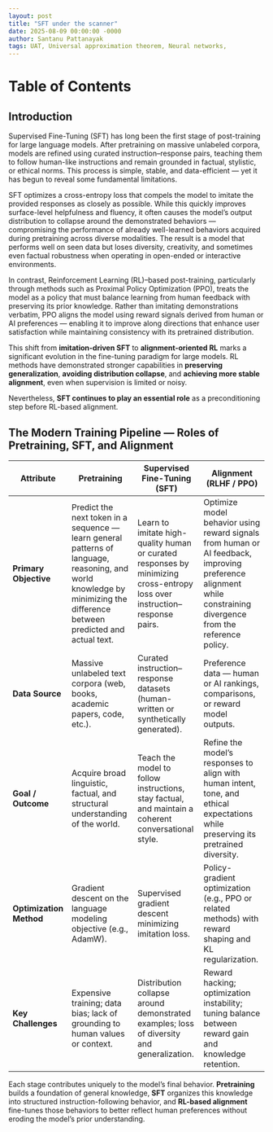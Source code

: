 ```yaml
---
layout: post
title: "SFT under the scanner"
date: 2025-08-09 00:00:00 -0000
author: Santanu Pattanayak
tags: UAT, Universal approximation theorem, Neural networks, 
---
```


# Table of Contents


## Introduction <a name="introduction"></a>

Supervised Fine-Tuning (SFT) has long been the first stage of post-training for large language models. After pretraining on massive unlabeled corpora, models are refined using curated instruction–response pairs, teaching them to follow human-like instructions and remain grounded in factual, stylistic, or ethical norms. This process is simple, stable, and data-efficient — yet it has begun to reveal some fundamental limitations.  

SFT optimizes a cross-entropy loss that compels the model to imitate the provided responses as closely as possible. While this quickly improves surface-level helpfulness and fluency, it often causes the model’s output distribution to collapse around the demonstrated behaviors — compromising the performance of already well-learned behaviors acquired during pretraining across diverse modalities. The result is a model that performs well on seen data but loses diversity, creativity, and sometimes even factual robustness when operating in open-ended or interactive environments.  

In contrast, Reinforcement Learning (RL)–based post-training, particularly through methods such as Proximal Policy Optimization (PPO), treats the model as a policy that must balance learning from human feedback with preserving its prior knowledge. Rather than imitating demonstrations verbatim, PPO aligns the model using reward signals derived from human or AI preferences — enabling it to improve along directions that enhance user satisfaction while maintaining consistency with its pretrained distribution.  

This shift from **imitation-driven SFT** to **alignment-oriented RL** marks a significant evolution in the fine-tuning paradigm for large models. RL methods have demonstrated stronger capabilities in **preserving generalization**, **avoiding distribution collapse**, and **achieving more stable alignment**, even when supervision is limited or noisy.  

Nevertheless, **SFT continues to play an essential role** as a preconditioning step before RL-based alignment. 



## The Modern Training Pipeline — Roles of Pretraining, SFT, and Alignment


| **Attribute** | **Pretraining** | **Supervised Fine-Tuning (SFT)** | **Alignment (RLHF / PPO)** |
|----------------|-----------------|----------------------------------|-----------------------------|
| **Primary Objective** | Predict the next token in a sequence — learn general patterns of language, reasoning, and world knowledge by minimizing the difference between predicted and actual text. | Learn to imitate high-quality human or curated responses by minimizing cross-entropy loss over instruction–response pairs. | Optimize model behavior using reward signals from human or AI feedback, improving preference alignment while constraining divergence from the reference policy. |
| **Data Source** | Massive unlabeled text corpora (web, books, academic papers, code, etc.). | Curated instruction–response datasets (human-written or synthetically generated). | Preference data — human or AI rankings, comparisons, or reward model outputs. |
| **Goal / Outcome** | Acquire broad linguistic, factual, and structural understanding of the world. | Teach the model to follow instructions, stay factual, and maintain a coherent conversational style. | Refine the model’s responses to align with human intent, tone, and ethical expectations while preserving its pretrained diversity. |
| **Optimization Method** | Gradient descent on the language modeling objective (e.g., AdamW). | Supervised gradient descent minimizing imitation loss. | Policy-gradient optimization (e.g., PPO or related methods) with reward shaping and KL regularization. |
| **Key Challenges** | Expensive training; data bias; lack of grounding to human values or context. | Distribution collapse around demonstrated examples; loss of diversity and generalization. | Reward hacking; optimization instability; tuning balance between reward gain and knowledge retention. |


Each stage contributes uniquely to the model’s final behavior. **Pretraining** builds a foundation of general knowledge, **SFT** organizes this knowledge into structured instruction-following behavior, and **RL-based alignment** fine-tunes those behaviors to better reflect human preferences without eroding the model’s prior understanding.


